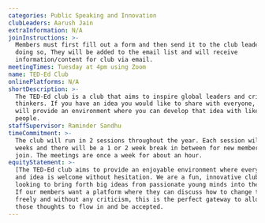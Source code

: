 ```yaml
---
categories: Public Speaking and Innovation
clubLeaders: Aarush Jain
extraInformation: N/A
joinInstructions: >-
  Members must first fill out a form and then send it to the club leader. After
  doing so, They will be added to the email list and will receive
  information/content for club via email.
meetingTimes: Tuesday at 4pm using Zoom
name: TED-Ed Club
onlinePlatforms: N/A
shortDescription: >-
  The TED-Ed club is a club that aims to inspire global leaders and critical
  thinkers. If you have an idea you would like to share with everyone, this club
  will provide an environment where you can develop that idea with like-minded
  people.
staffSupervisor: Raminder Sandhu
timeCommitment: >-
  The club will run in 2 sessions throughout the year. Each session will be 13
  weeks and there will be a 1 or 2 week break in between for new members to
  join. The meetings are once a week for about an hour.
equityStatement: >-
  [The TED-Ed club aims to provide an enjoyable environment where every thought
  and idea is welcome without hesitation. We are a fun, innovative club that is
  looking to bring forth big ideas from passionate young minds into the world.]
  If our members want a platform where they can discuss how to change the world
  freely and without any criticism, this is the perfect gateway to allow all
  those thoughts to flow in and be accepted.
---
```


